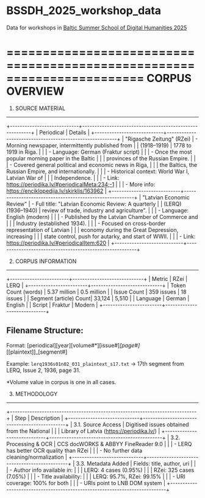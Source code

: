 # BSSDH_2025_workshop_data
Data for workshops in [Baltic Summer School of Digital Humanities 2025](https://www.digitalhumanities.lv/bssdh/2025/about/)



=======================================================================
                           CORPUS OVERVIEW
=======================================================================

1. SOURCE MATERIAL
------------------

+----------------------------+---------------------------------------------------------+
| Periodical                 | Details                                                 |
+----------------------------+---------------------------------------------------------+
| "Rigasche Zeitung" (RZei)  | - Morning newspaper, intermittently published from      |
| (1918–1919)                |   1778 to 1919 in Riga.                                 |
|                            | - Language: German (Fraktur script)                     |
|                            | - Once the most popular morning paper in the Baltic     |
|                            |   provinces of the Russian Empire.                      |
|                            | - Covered general political and economic news in Riga,  |
|                            |   the Baltics, the Russian Empire, and internationally. |
|                            | - Historical context: World War I, Latvian War of       |
|                            |   Independence.                                         |
|                            | - Link: https://periodika.lv/#periodicalMeta:234;-1     |
|                            | - More info: https://enciklopedija.lv/skirklis/163962   |
+----------------------------+---------------------------------------------------------+
| "Latvian Economic Review"  | - Full title: "Latvian Economic Review: A quarterly     |
| (LERQ) (1936–1940)         |   review of trade, industry and agriculture".           |
|                            | - Language: English (modern)		               |
|                            | - Published by the Latvian Chamber of Commerce and      |
|                            |   Industry (established 1934).                          |
|                            | - Focused on cross-border representation of Latvian     |
|                            |   economy during the Great Depression, increasing       |
|                            |   state control, push for autarky, and start of WWII.   |
|                            | - Link: https://periodika.lv/#periodicalItem:620        |
+----------------------------+---------------------------------------------------------+

2. CORPUS INFORMATION
----------------------

+------------------------+-----------------------------+
| Metric                 | RZei         | LERQ         |
+------------------------+-----------------------------+
| Token Count (words)    | 5.37 million | 0.5 million  |
| Issue Count            | 359 issues   | 18 issues    |
| Segment (article) Count| 33,124       | 5,510        |
| Language               | German       | English      |
| Script                 | Fraktur      | Modern       |
+------------------------+-----------------------------+

Filename Structure:
-------------------
Format: [periodical][year][volume#*][issue#]_[page#]_[[plaintext]]_[segment#]

Example: `lerq1936s01n02_031_plaintext_s17.txt`
         → 17th segment from LERQ, Issue 2, 1936, page 31.

*Volume value in corpus is one in all cases.

3. METHODOLOGY
---------------

+----------------------------------------------------------------------------+
| Step                        | Description                                  |
+-----------------------------+----------------------------------------------+
| 3.1. Source Access          | Digitised issues obtained from the National  |
|                             | Library of Latvia (https://periodika.lv/)    |
+-----------------------------+----------------------------------------------+
| 3.2. Processing & OCR       | CCS docWORKS & ABBYY FineReader 9.0          |
|                             | - LERQ has better OCR quality than RZei      |
|                             | - No further data cleaning/normalization     |
+-----------------------------+----------------------------------------------+
| 3.3. Metadata Added         | Fields: title, author, uri                   |
|                             | - Author info available in:                  |
|                             |     LERQ: 4 cases (0.95%)                    |
|                             |     RZei: 325 cases (7.05%)                  |
|                             | - Title availability:                        |
|                             |     LERQ: 95.7%, RZei: 99.15%                |
|                             | - URI coverage: 100% for both                |
|                             | - URIs point to LNB DOM system               |
+----------------------------------------------------------------------------+

